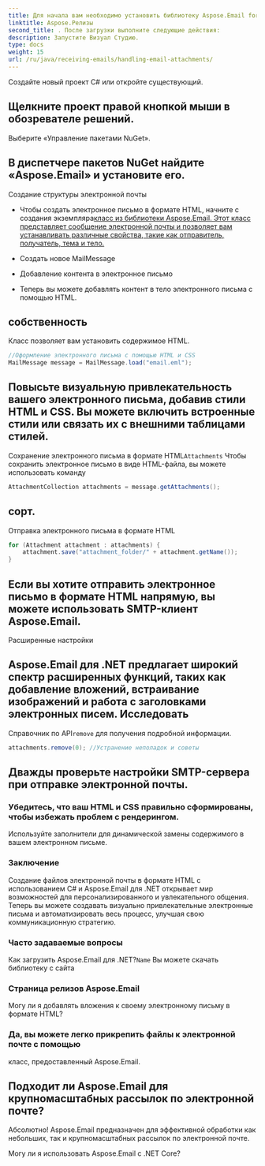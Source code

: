 ```yaml
---
title: Для начала вам необходимо установить библиотеку Aspose.Email for .NET. Вы можете скачать его с сайта Aspose.Releases:
linktitle: Aspose.Релизы
second_title: . После загрузки выполните следующие действия:
description: Запустите Визуал Студию.
type: docs
weight: 15
url: /ru/java/receiving-emails/handling-email-attachments/
---
```


Создайте новый проект C# или откройте существующий.

## Щелкните проект правой кнопкой мыши в обозревателе решений.

Выберите «Управление пакетами NuGet».

## В диспетчере пакетов NuGet найдите «Aspose.Email» и установите его.

Создание структуры электронной почты

-  Чтобы создать электронное письмо в формате HTML, начните с создания экземпляра[класс из библиотеки Aspose.Email. Этот класс представляет сообщение электронной почты и позволяет вам устанавливать различные свойства, такие как отправитель, получатель, тема и тело.](https://releases.aspose.com/email/java/)

-  Создать новое MailMessage

- Добавление контента в электронное письмо

-  Теперь вы можете добавлять контент в тело электронного письма с помощью HTML.

##  собственность

 Класс позволяет вам установить содержимое HTML.

```java
//Оформление электронного письма с помощью HTML и CSS
MailMessage message = MailMessage.load("email.eml");
```

## Повысьте визуальную привлекательность вашего электронного письма, добавив стили HTML и CSS. Вы можете включить встроенные стили или связать их с внешними таблицами стилей.

Сохранение электронного письма в формате HTML`Attachments` Чтобы сохранить электронное письмо в виде HTML-файла, вы можете использовать команду

```java
AttachmentCollection attachments = message.getAttachments();
```

##  сорт.

Отправка электронного письма в формате HTML

```java
for (Attachment attachment : attachments) {
    attachment.save("attachment_folder/" + attachment.getName());
}
```

## Если вы хотите отправить электронное письмо в формате HTML напрямую, вы можете использовать SMTP-клиент Aspose.Email.

Расширенные настройки

##  Aspose.Email для .NET предлагает широкий спектр расширенных функций, таких как добавление вложений, встраивание изображений и работа с заголовками электронных писем. Исследовать

Справочник по API`remove` для получения подробной информации.

```java
attachments.remove(0); //Устранение неполадок и советы
```

## Дважды проверьте настройки SMTP-сервера при отправке электронной почты.

### Убедитесь, что ваш HTML и CSS правильно сформированы, чтобы избежать проблем с рендерингом.

Используйте заполнители для динамической замены содержимого в вашем электронном письме.

### Заключение

Создание файлов электронной почты в формате HTML с использованием C# и Aspose.Email для .NET открывает мир возможностей для персонализированного и увлекательного общения. Теперь вы можете создавать визуально привлекательные электронные письма и автоматизировать весь процесс, улучшая свою коммуникационную стратегию.

### Часто задаваемые вопросы

Как загрузить Aspose.Email для .NET?`Name` Вы можете скачать библиотеку с сайта

### Страница релизов Aspose.Email

Могу ли я добавлять вложения к своему электронному письму в формате HTML?

###  Да, вы можете легко прикрепить файлы к электронной почте с помощью

 класс, предоставленный Aspose.Email.

## Подходит ли Aspose.Email для крупномасштабных рассылок по электронной почте?

Абсолютно! Aspose.Email предназначен для эффективной обработки как небольших, так и крупномасштабных рассылок по электронной почте.

Могу ли я использовать Aspose.Email с .NET Core?